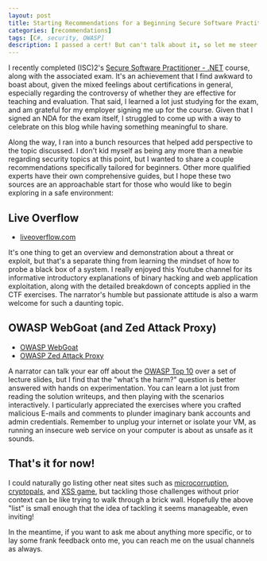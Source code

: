 ```yaml
---
layout: post
title: Starting Recommendations for a Beginning Secure Software Practitioner
categories: [recommendations]
tags: [C#, security, OWASP]
description: I passed a cert! But can't talk about it, so let me steer you to related resources instead!
---
```


I recently completed (ISC)2's [Secure Software Practitioner - .NET](https://www.youracclaim.com/badges/b63c3ea0-449c-47f9-8394-43356f0f7845/public_url) course, along with the associated exam.
It's an achievement that I find awkward to boast about, given the mixed feelings about certifications in general,
especially regarding the controversy of whether they are effective for teaching and evaluation.
That said, I learned a lot just studying for the exam, and am grateful for my employer signing me up for the course.
Given that I signed an NDA for the exam itself, I struggled to come up with a way to celebrate on this blog while having something meaningful to share.

Along the way, I ran into a bunch resources that helped add perspective to the topic discussed.
I don't kid myself as being any more than a newbie regarding security topics at this point,
but I wanted to share a couple recommendations specifically tailored for beginners.
Other more qualified experts have their own comprehensive guides,
but I hope these two sources are an approachable start for those who would like to begin exploring in a safe environment:

Live Overflow
-------------
* [liveoverflow.com](https://liveoverflow.com/)

It's one thing to get an overview and demonstration about a threat or exploit,
but that's a separate thing from learning the mindset of how to probe a black box of a system.
I really enjoyed this Youtube channel for its informative introductory explanations of binary hacking and web application exploitation,
along with the detailed breakdown of concepts applied in the CTF exercises.
The narrator's humble but passionate attitude is also a warm welcome for such a daunting topic.

OWASP WebGoat (and Zed Attack Proxy)
------------------------------------
* [OWASP WebGoat](https://www.owasp.org/index.php/Category:OWASP_WebGoat_Project)
* [OWASP Zed Attack Proxy](https://www.owasp.org/index.php/OWASP_Zed_Attack_Proxy_Project)

A narrator can talk your ear off about the [OWASP Top 10](https://www.owasp.org/index.php/Category:OWASP_Top_Ten_Project) over a set of lecture slides,
but I find that the "what's the harm?" question is better answered with hands on experimentation.
You can learn a lot just from reading the solution writeups, and then playing with the scenarios interactively.
I particularly appreciated the exercises where you crafted malicious E-mails and comments to plunder imaginary bank accounts and admin credentials.
Remember to unplug your internet or isolate your VM, as running an insecure web service on your computer is about as unsafe as it sounds.


That's it for now!
------------------
I could naturally go listing other neat sites such as [microcorruption](https://microcorruption.com/),
[cryptopals](http://cryptopals.com/),
and [XSS game](https://xss-game.appspot.com/),
but tackling those challenges without prior context can be like trying to walk through a brick wall.
Hopefully the above "list" is small enough that the idea of tackling it seems manageable, even inviting!

In the meantime, if you want to ask me about anything more specific,
or to lay some frank feedback onto me,
you can reach me on the usual channels as always.
